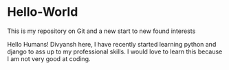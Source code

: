 # Hello-World
This is my repository on Git and a new start to new found interests

Hello Humans!
Divyansh here, I have recently started learning python and django to ass up to my professional skills.
I would love to learn this because I am not very good at coding.
